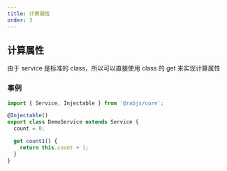 ```yaml
---
title: 计算属性
order: 3
---
```


## 计算属性

由于 service 是标准的 class，所以可以直接使用 class 的 get 来实现计算属性

### 事例

```typescript
import { Service, Injectable } from '@rabjs/core';

@Injectable()
export class DemoService extends Service {
  count = 0;

  get count1() {
    return this.count + 1;
  }
}
```
